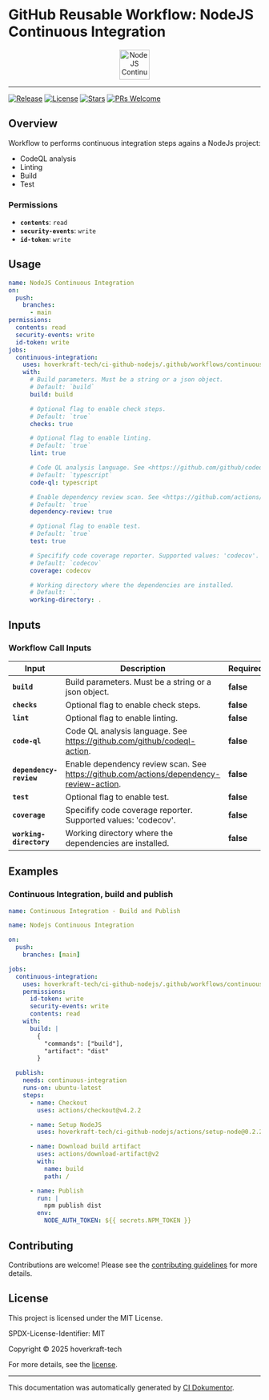 <!-- header:start -->

# GitHub Reusable Workflow: NodeJS Continuous Integration

<div align="center">
  <img src="https://opengraph.githubassets.com/d404625773c747748dc7d301c22e3486f68a45a9b6ecf6dcbbc8827f4cf9ccf8/hoverkraft-tech/ci-github-nodejs" width="60px" align="center" alt="NodeJS Continuous Integration" />
</div>

---

<!-- header:end -->

<!-- badges:start -->

[![Release](https://img.shields.io/github/v/release/hoverkraft-tech/ci-github-nodejs)](https://github.com/hoverkraft-tech/ci-github-nodejs/releases)
[![License](https://img.shields.io/github/license/hoverkraft-tech/ci-github-nodejs)](http://choosealicense.com/licenses/mit/)
[![Stars](https://img.shields.io/github/stars/hoverkraft-tech/ci-github-nodejs?style=social)](https://img.shields.io/github/stars/hoverkraft-tech/ci-github-nodejs?style=social)
[![PRs Welcome](https://img.shields.io/badge/PRs-welcome-brightgreen.svg)](https://github.com/hoverkraft-tech/ci-github-nodejs/blob/main/CONTRIBUTING.md)

<!-- badges:end -->

<!-- overview:start -->

## Overview

Workflow to performs continuous integration steps agains a NodeJs project:

- CodeQL analysis
- Linting
- Build
- Test

### Permissions

- **`contents`**: `read`
- **`security-events`**: `write`
- **`id-token`**: `write`

<!-- overview:end -->

<!-- usage:start -->

## Usage

```yaml
name: NodeJS Continuous Integration
on:
  push:
    branches:
      - main
permissions:
  contents: read
  security-events: write
  id-token: write
jobs:
  continuous-integration:
    uses: hoverkraft-tech/ci-github-nodejs/.github/workflows/continuous-integration.yml@1d00c9eb280acbee5df4b4a2087f786e66b13d87 # 0.14.1
    with:
      # Build parameters. Must be a string or a json object.
      # Default: `build`
      build: build

      # Optional flag to enable check steps.
      # Default: `true`
      checks: true

      # Optional flag to enable linting.
      # Default: `true`
      lint: true

      # Code QL analysis language. See <https://github.com/github/codeql-action>.
      # Default: `typescript`
      code-ql: typescript

      # Enable dependency review scan. See <https://github.com/actions/dependency-review-action>.
      # Default: `true`
      dependency-review: true

      # Optional flag to enable test.
      # Default: `true`
      test: true

      # Specifify code coverage reporter. Supported values: 'codecov'.
      # Default: `codecov`
      coverage: codecov

      # Working directory where the dependencies are installed.
      # Default: `.`
      working-directory: .
```

<!-- usage:end -->

<!-- inputs:start -->

## Inputs

### Workflow Call Inputs

| **Input**               | **Description**                                                                           | **Required** | **Type**    | **Default**  |
| ----------------------- | ----------------------------------------------------------------------------------------- | ------------ | ----------- | ------------ |
| **`build`**             | Build parameters. Must be a string or a json object.                                      | **false**    | **string**  | `build`      |
| **`checks`**            | Optional flag to enable check steps.                                                      | **false**    | **boolean** | `true`       |
| **`lint`**              | Optional flag to enable linting.                                                          | **false**    | **boolean** | `true`       |
| **`code-ql`**           | Code QL analysis language. See <https://github.com/github/codeql-action>.                 | **false**    | **string**  | `typescript` |
| **`dependency-review`** | Enable dependency review scan. See <https://github.com/actions/dependency-review-action>. | **false**    | **boolean** | `true`       |
| **`test`**              | Optional flag to enable test.                                                             | **false**    | **boolean** | `true`       |
| **`coverage`**          | Specifify code coverage reporter. Supported values: 'codecov'.                            | **false**    | **string**  | `codecov`    |
| **`working-directory`** | Working directory where the dependencies are installed.                                   | **false**    | **string**  | `.`          |

<!-- inputs:end -->

<!-- secrets:start -->
<!-- secrets:end -->

<!-- outputs:start -->
<!-- outputs:end -->

<!-- examples:start -->

## Examples

### Continuous Integration, build and publish

```yaml
name: Continuous Integration - Build and Publish

name: Nodejs Continuous Integration

on:
  push:
    branches: [main]

jobs:
  continuous-integration:
    uses: hoverkraft-tech/ci-github-nodejs/.github/workflows/continuous-integration.yml@1d00c9eb280acbee5df4b4a2087f786e66b13d87 # 0.14.1
    permissions:
      id-token: write
      security-events: write
      contents: read
    with:
      build: |
        {
          "commands": ["build"],
          "artifact": "dist"
        }

  publish:
    needs: continuous-integration
    runs-on: ubuntu-latest
    steps:
      - name: Checkout
        uses: actions/checkout@v4.2.2

      - name: Setup NodeJS
        uses: hoverkraft-tech/ci-github-nodejs/actions/setup-node@0.2.2

      - name: Download build artifact
        uses: actions/download-artifact@v2
        with:
          name: build
          path: /

      - name: Publish
        run: |
          npm publish dist
        env:
          NODE_AUTH_TOKEN: ${{ secrets.NPM_TOKEN }}
```

<!-- examples:end -->

<!-- contributing:start -->

## Contributing

Contributions are welcome! Please see the [contributing guidelines](https://github.com/hoverkraft-tech/ci-github-nodejs/blob/main/CONTRIBUTING.md) for more details.

<!-- contributing:end -->

<!-- security:start -->
<!-- security:end -->

<!-- license:start -->

## License

This project is licensed under the MIT License.

SPDX-License-Identifier: MIT

Copyright © 2025 hoverkraft-tech

For more details, see the [license](http://choosealicense.com/licenses/mit/).

<!-- license:end -->

<!-- generated:start -->

---

This documentation was automatically generated by [CI Dokumentor](https://github.com/hoverkraft-tech/ci-dokumentor).

<!-- generated:end -->
